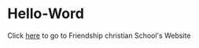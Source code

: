 # Hello-Word
Click <a href= "http://www.friendshipchristian.net" target="_blank">here</a> to go to Friendship christian School's Website
